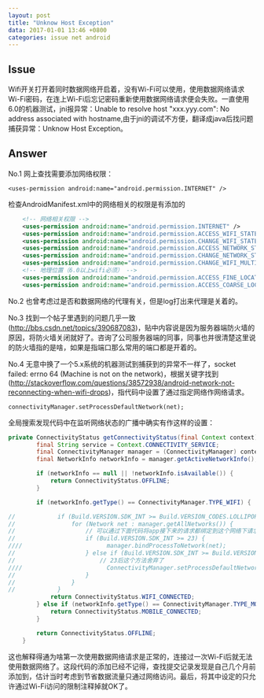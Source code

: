 ```yaml
---
layout: post
title: "Unknow Host Exception"
data: 2017-01-01 13:46 +0800
categories: issue net android
---
```

## Issue
Wifi开关打开着同时数据网络开启着，没有Wi-Fi可以使用，使用数据网络请求Wi-Fi密码，在连上Wi-Fi后忘记密码重新使用数据网络请求便会失败。一直使用6.0的机器测试，jni报异常：Unable to resolve host "xxx.yyy.com": No address associated with hostname,由于jni的调试不方便，翻译成java后找问题捕获异常：Unknow Host Exception。

## Answer
No.1 网上查找需要添加网络权限：	

`<uses-permission android:name="android.permission.INTERNET" />`	

检查AndroidManifest.xml中的网络相关的权限是有添加的

```xml
	<!-- 网络相关权限 -->
    <uses-permission android:name="android.permission.INTERNET" />
    <uses-permission android:name="android.permission.ACCESS_WIFI_STATE" />
    <uses-permission android:name="android.permission.CHANGE_WIFI_STATE" />
    <uses-permission android:name="android.permission.ACCESS_NETWORK_STATE" />
    <uses-permission android:name="android.permission.CHANGE_NETWORK_STATE" />
    <uses-permission android:name="android.permission.CHANGE_WIFI_MULTICAST_STATE"/>
    <!-- 地理位置（6.0以上wifi必须） -->
    <uses-permission android:name="android.permission.ACCESS_FINE_LOCATION" />
    <uses-permission android:name="android.permission.ACCESS_COARSE_LOCATION" />
```

No.2 也曾考虑过是否和数据网络的代理有关，但是log打出来代理是关着的。

No.3 找到一个帖子里遇到的问题几乎一致(<http://bbs.csdn.net/topics/390687083>)，贴中内容说是因为服务器端防火墙的原因，将防火墙关闭就好了。咨询了公司服务器端的同事，同事也并很清楚这里说的防火墙指的是啥，如果是指端口那么常用的端口都是开着的。

No.4 无意中换了一个5.x系统的机器测试到捕获到的异常不一样了，socket failed: errno 64 (Machine is not on the network)，根据关键字找到(<http://stackoverflow.com/questions/38572938/android-network-not-reconnecting-when-wifi-drops>)，指代码中设置了通过指定网络作网络请求。

`connectivityManager.setProcessDefaultNetwork(net);`	

全局搜索发现代码中在监听网络状态的广播中确实有作这样的设置：

```java
private ConnectivityStatus getConnectivityStatus(final Context context) {
        final String service = Context.CONNECTIVITY_SERVICE;
        final ConnectivityManager manager = (ConnectivityManager) context.getSystemService(service);
        final NetworkInfo networkInfo = manager.getActiveNetworkInfo();

        if (networkInfo == null || !networkInfo.isAvailable()) {
            return ConnectivityStatus.OFFLINE;
        }

        if (networkInfo.getType() == ConnectivityManager.TYPE_WIFI) {

//            if (Build.VERSION.SDK_INT >= Build.VERSION_CODES.LOLLIPOP) {
//                for (Network net : manager.getAllNetworks()) {
//                    // 可以通过下面代码将app接下来的请求都绑定到这个网络下请求
//                    if (Build.VERSION.SDK_INT >= 23) {
////                        manager.bindProcessToNetwork(net);
//                    } else if (Build.VERSION.SDK_INT >= Build.VERSION_CODES.LOLLIPOP) {
//                        // 23后这个方法舍弃了
////                        ConnectivityManager.setProcessDefaultNetwork(net);
//                    }
//                }
//            }
            return ConnectivityStatus.WIFI_CONNECTED;
        } else if (networkInfo.getType() == ConnectivityManager.TYPE_MOBILE) {
            return ConnectivityStatus.MOBILE_CONNECTED;
        }

        return ConnectivityStatus.OFFLINE;
    }
```

这也解释得通为啥第一次使用数据网络请求是正常的，连接过一次Wi-Fi后就无法使用数据网络了。这段代码的添加已经不记得，查找提交记录发现是自己几个月前添加到，估计当时考虑到节省数据流量只通过网络访问。最后，将其中设定的只允许通过Wi-Fi访问的限制注释掉就OK了。